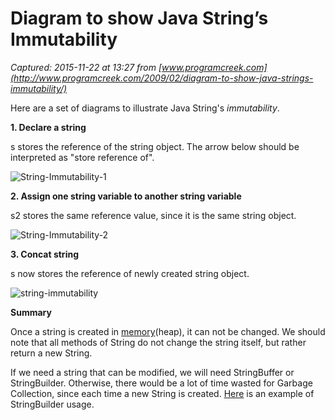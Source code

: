 # Diagram to show Java String’s Immutability

_Captured: 2015-11-22 at 13:27 from [www.programcreek.com](http://www.programcreek.com/2009/02/diagram-to-show-java-strings-immutability/)_

Here are a set of diagrams to illustrate Java String's _immutability_.

**1\. Declare a string**

s stores the reference of the string object. The arrow below should be interpreted as "store reference of".

![String-Immutability-1](http://www.programcreek.com/wp-content/uploads/2009/02/String-Immutability-1.jpeg)

**2\. Assign one string variable to another string variable**

s2 stores the same reference value, since it is the same string object.

![String-Immutability-2](http://www.programcreek.com/wp-content/uploads/2009/02/String-Immutability-2.jpeg)

**3\. Concat string**

s now stores the reference of newly created string object.

![string-immutability](http://www.programcreek.com/wp-content/uploads/2009/02/string-immutability-650x279.jpeg)

**Summary**

Once a string is created in [memory](http://www.programcreek.com/2013/04/jvm-run-time-data-areas/)(heap), it can not be changed. We should note that all methods of String do not change the string itself, but rather return a new String.

If we need a string that can be modified, we will need StringBuffer or StringBuilder. Otherwise, there would be a lot of time wasted for Garbage Collection, since each time a new String is created. [Here](http://www.programcreek.com/2011/11/java-read-file-into-a-string/) is an example of StringBuilder usage.
